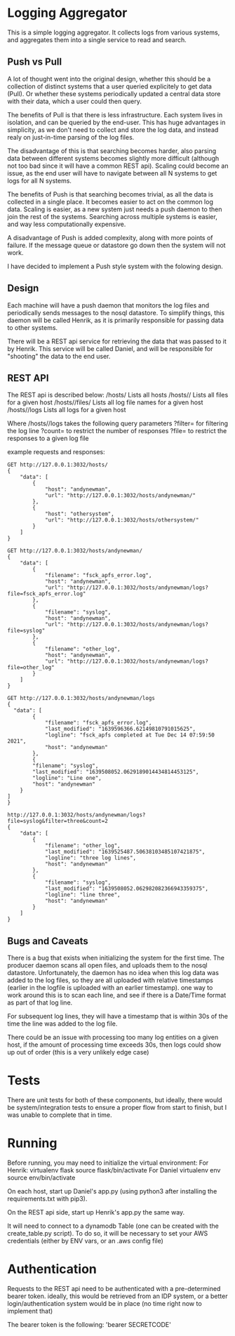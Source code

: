 # Logging Aggregator

This is a simple logging aggregator. It collects logs from various systems, and aggregates them into a single service to read and search.

## Push vs Pull
A lot of thought went into the original design, whether this should be a collection of distinct systems that a user queried explicitely to get data (Pull). Or whether these systems periodically updated a central data store with their data, which a user could then query.

The benefits of Pull is that there is less infrastructure. Each system lives in isolation, and can be queried by the end-user. This has huge advantages in simplicity, as we don't need to collect and store the log data, and instead realy on just-in-time parsing of the log files.

The disadvantage of this is that searching becomes harder, also parsing data between different systems becomes slightly more difficult (although not too bad since it will have a common REST api).  Scaling could become an issue, as the end user will have to navigate between all N systems to get logs for all N systems.

The benefits of Push is that searching becomes trivial, as all the data is collected in a single place. It becomes easier to act on the common log data. Scaling is easier, as a new system just needs a push daemon to then join the rest of the systems. Searching across multiple systems is easier, and way less computationally expensive.

A disadvantage of Push is added complexity, along with more points of failure. If the message queue or datastore go down then the system will not work.


I have decided to implement a Push style system with the folowing design.

## Design

Each machine will have a push daemon that monitors the log files and periodically sends messages to the nosql datastore. To simplify things, this daemon will be called Henrik, as it is primarily responsible for passing data to other systems.

There will be a REST api service for retrieving the data that was passed to it by Henrik. This service will be called Daniel, and will be responsible for "shooting" the data to the end user.



## REST API

The REST api is described below:
  /hosts/  Lists all hosts
  /hosts/<host>/ Lists all files for a given host
  /hosts/<host>/files/ Lists all log file names for a given host
  /hosts/<host>/logs Lists all logs for a given host

Where /hosts/<hosts>/logs takes the following query parameters
?filter=<filter> for filtering the log line
?count=<count> to restrict the number of responses
?file=<file> to restrict the responses to a given log file


example requests and responses:
```
GET http://127.0.0.1:3032/hosts/
{
    "data": [
        {
            "host": "andynewman",
            "url": "http://127.0.0.1:3032/hosts/andynewman/"
        },
        {
            "host": "othersystem",
            "url": "http://127.0.0.1:3032/hosts/othersystem/"
        }
    ]
}
```

```
GET http://127.0.0.1:3032/hosts/andynewman/
{
    "data": [
        {
            "filename": "fsck_apfs_error.log",
            "host": "andynewman",
            "url": "http://127.0.0.1:3032/hosts/andynewman/logs?file=fsck_apfs_error.log"
        },
        {
            "filename": "syslog",
            "host": "andynewman",
            "url": "http://127.0.0.1:3032/hosts/andynewman/logs?file=syslog"
        },
        {
            "filename": "other_log",
            "host": "andynewman",
            "url": "http://127.0.0.1:3032/hosts/andynewman/logs?file=other_log"
        }
    ]
}
```

```
GET http://127.0.0.1:3032/hosts/andynewman/logs
{
  "data": [
        {
            "filename": "fsck_apfs_error.log",
            "last_modified": "1639596366.62149810791015625",
            "logline": "fsck_apfs completed at Tue Dec 14 07:59:50 2021",
            "host": "andynewman"
        },
        {
        "filename": "syslog",
        "last_modified": "1639508052.0629189014434814453125",
        "logline": "Line one",
        "host": "andynewman"
    }
]
}
```

```
http://127.0.0.1:3032/hosts/andynewman/logs?file=syslog&filter=three&count=2
{
    "data": [
        {
            "filename": "other_log",
            "last_modified": "1639525487.50638103485107421875",
            "logline": "three log lines",
            "host": "andynewman"
        },
        {
            "filename": "syslog",
            "last_modified": "1639508052.062982082366943359375",
            "logline": "line three",
            "host": "andynewman"
        }
    ]
}
```


## Bugs and Caveats
There is a bug that exists when initializing the system for the first time. The producer daemon scans all open files, and uploads them to the nosql datastore. Unfortunately, the daemon has no idea when this log data was added to the log files, so they are all uploaded with relative timestamps (earlier in the logfile is uploaded with an earlier timestamp).  one way to work around this is to scan each line, and see if there is a Date/Time format as part of that log line.

For subsequent log lines, they will have a timestamp that is within 30s of the time the line was added to the log file.

There could be an issue with processing too many log entities on a given host, if the amount of processing time exceeds 30s, then logs could show up out of order (this is a very unlikely edge case)



# Tests
There are unit tests for both of these components, but ideally, there would be system/integration tests to ensure a proper flow from start to finish, but I was unable to complete that in time.

# Running

Before running, you may need to initialize the virtual environment:
For Henrik:
  virtualenv flask
  source flask/bin/activate
For Daniel
   virtualenv env
   source env/bin/activate

On each  host, start up Daniel's app.py (using python3 after installing the requirements.txt with pip3).

On the REST api side, start up Henrik's app.py the same way.

It will need to connect to a dynamodb Table (one can be created with the create_table.py script). To do so, it will be necessary to set your AWS credentials (either by ENV vars, or an .aws config file)


# Authentication
Requests to the REST api need to be authenticated with a pre-determined bearer token.
ideally, this would be retrieved from an IDP system, or a better login/authentication system would be in place (no time right now to implement that)

The bearer token is the following:
'bearer SECRETCODE'
